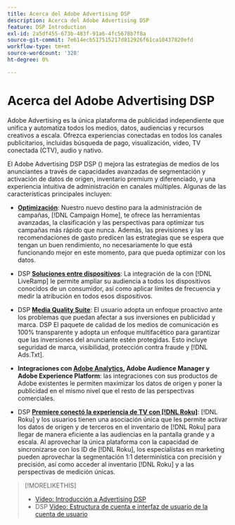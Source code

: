 ```yaml
---
title: Acerca del Adobe Advertising DSP
description: Acerca del Adobe Advertising DSP
feature: DSP Introduction
exl-id: 2a5df455-673b-483f-91a6-4fc5678b7f8a
source-git-commit: 7e614ecb517515217d812926f61ca10437820efd
workflow-type: tm+mt
source-wordcount: '328'
ht-degree: 0%

---
```


# Acerca del Adobe Advertising DSP

Adobe Advertising es la única plataforma de publicidad independiente que unifica y automatiza todos los medios, datos, audiencias y recursos creativos a escala. Ofrezca experiencias conectadas en todos los canales publicitarios, incluidas búsqueda de pago, visualización, vídeo, TV conectada (CTV), audio y nativo.

El Adobe Advertising DSP DSP () mejora las estrategias de medios de los anunciantes a través de capacidades avanzadas de segmentación y activación de datos de origen, inventario premium y diferenciado, y una experiencia intuitiva de administración en canales múltiples. Algunas de las características principales incluyen:

* [**Optimización**](features/optimization.md): Nuestro nuevo destino para la administración de campañas, [!DNL Campaign Home], te ofrece las herramientas avanzadas, la clasificación y las perspectivas para optimizar tus campañas más rápido que nunca. Además, las previsiones y las recomendaciones de gasto predicen las estrategias que se espera que tengan un buen rendimiento, no necesariamente lo que está funcionando mejor en este momento, para que pueda optimizar con los datos.

* DSP [**Soluciones entre dispositivos**](features/cross-device-solutions.md): La integración de la con [!DNL LiveRamp] le permite ampliar su audiencia a todos los dispositivos conocidos de un consumidor, así como aplicar límites de frecuencia y medir la atribución en todos esos dispositivos.

* DSP [**Media Quality Suite**](features/brand-safety-media-quality.md): El usuario adopta un enfoque proactivo ante los problemas que puedan afectar a sus inversiones en publicidad y marca. DSP El paquete de calidad de los medios de comunicación es 100% transparente y adopta un enfoque multifacético para garantizar que las inversiones del anunciante estén protegidas. Esto incluye seguridad de marca, visibilidad, protección contra fraude y [!DNL Ads.Txt].

* **Integraciones con [Adobe Analytics](/help/integrations/analytics/overview.md), Adobe Audience Manager y Adobe Experience Platform**: las integraciones con sus productos de Adobe existentes le permiten maximizar los datos de origen y poner la publicidad en el mismo nivel que el resto de las perspectivas comerciales.

* DSP [**Premiere conectó la experiencia de TV con [!DNL Roku]**](/help/dsp/inventory/roku-inventory.md): [!DNL Roku] y los usuarios tienen una asociación única que les permite activar los datos de origen y de terceros en el inventario de [!DNL Roku] para llegar de manera eficiente a las audiencias en la pantalla grande y a escala. Al aprovechar la única plataforma con la capacidad de sincronizarse con los ID de [!DNL Roku], los especialistas en marketing pueden aprovechar la segmentación 1:1 determinística con precisión y precisión, así como acceder al inventario [!DNL Roku] y a las perspectivas de medición únicas.

>[!MORELIKETHIS]
>
>* [Vídeo: Introducción a Advertising DSP](https://experienceleague.adobe.com/docs/advertising-learn/tutorials/dsp/intro.html)
>* DSP [Vídeo: Estructura de cuenta e interfaz de usuario de la cuenta de usuario](https://experienceleague.adobe.com/docs/advertising-learn/tutorials/dsp/ui.html)
